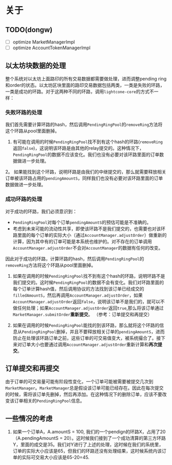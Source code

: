 
# 关于

## TODO(dongw)

- [ ] optimize MarketManagerImpl
- [ ] optimize AccountTokenManagerImpl

## 以太坊块数据的处理

整个系统对以太坊上面路印的所有交易数据都需要做处理，进而调整pending ring和order的状态。以太坊区块里面的路印交易数据包括两类，一类是失败的环路，一类是成功的环路。对于这两种不同的环路，调用`lightcone-core`的方式不一样：

### 失败环路的处理

我们首先需要计算环路的hash，然后调用`PendingRingPool`的`removeRing`方法将这个环路从pool里面删掉。

1.  有可能在调用的时候`PendingRingPool`找不到有这个hash的环路(`removeRing`返回`false`)，这说明该环路是由其他的relay提交的。这种情况下，`PendingRingPool`的数据不应该变化。我们也没有必要对该环路里面的订单数据做进一步处理。


2。 如果能找到这个环路，说明环路是由我们的中继提交的，那么就需要释放相关订单被该环路占用的`pendingAmountS`，同样我们也没有必要对该环路里面的订单数据做进一步处理。


### 成功环路的处理

对于成功的环路，我们必须意识到：

- `PendingRingPool`对每个订单`pendingAmountS`的预估可能是不准确的。
- 考虑到未来可能的流动性共享，即使该环路不是我们提交的，也需要也对该环路里面的每个订单的实际大小（通过`AccountManager.adjustOrder`）做重新的计算，因为其中有的订单可能是本系统也维护的。对不存在的订单调用`AccountManager.adjustOrder`不会对`AccountManager`的数据有任何的改变。



因此对于成功的环路，计算环路的hash，然后调用`PendingRingPool`的`removeRing`方法将这个环路从pool里面删掉。

1. 如果在调用的时候`PendingRingPool`找不到有这个hash的环路，说明环路不是我们提交的。这时候`PendingRingPool`的数据不会有变化。我们对环路里面的每个订单计算hash值，然后调用协议的方法找到该订单已经成交的`filledAmountS`，然后再调用`AccountManager.adjustOrder`，如果`AccountManager.adjustOrder`返回`false`，说明该订单不是我们的，就可以不做任何处理；如果`AccountManager.adjustOrder`返回`true`,那么将该订单通过`MarketManager.submitOrder`**重新提交**。 （参考：订单提交和再提交）

2. 如果在调用的时候`PendingRingPool`能找的到该环路，那么就将这个环路的信息从`PendingRingPool`删掉，并且不要释放相关订单的`pendingAmountS`，进而防止在处理该环路订单之前，这些订单的可交易值变大，被系统撮合了。接下来对订单大小也要通过调用`AccountManager.adjustOrder`重新计算和**再次提交**。


## 订单提交和再提交

由于订单的可交易量可能有阶段性变化，一个订单可能被需要被提交几次到`MarketManager`。`MarketManager`总是假设该订单可能已经存在。因此在每次提交的时候，需将该订单先删掉，然后再添加。在这种情况下的删除订单，应该不要改变该订单相关的`PendingRingPool`信息。


## 一些情况的考虑

1. 如果一个订单A，A.amountS = 100, 我们的一个pendign的环路X，占用了20（A.pendingAmountS = 20）。这时候我们接到了一个成功清算的第三方环路Y，里面的成交是35。我们对Y进行了上述的处理，这时候在我们的系统里，订单的实际大小应该是65，但我们的环路还没有处理结果，这时候系统内该订单的实际可交易大小应该是65-20=45.

